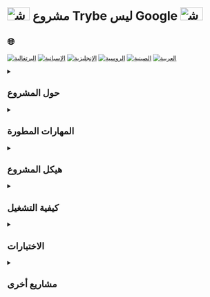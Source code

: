 # <img src="https://cdn-icons-png.flaticon.com/128/1822/1822921.png" alt="شعار Trybe" width="52" height="30" /> مشروع Trybe ليس Google <img src="https://cdn-icons-png.flaticon.com/128/1822/1822921.png" alt="شعار Trybe" width="52" height="30" />

## 🌐 
[![البرتغالية](https://img.shields.io/badge/Português-green)](https://github.com/SamuelRocha91/trybeIsNotGoogle/blob/main/README.md)
[![الإسبانية](https://img.shields.io/badge/Español-yellow)](https://github.com/SamuelRocha91/trybeIsNotGoogle/blob/main/README_es.md)
[![الإنجليزية](https://img.shields.io/badge/English-blue)](https://github.com/SamuelRocha91/trybeIsNotGoogle/blob/main/README_en.md)
[![الروسية](https://img.shields.io/badge/Русский-lightgrey)](https://github.com/SamuelRocha91/trybeIsNotGoogle/blob/main/README_ru.md)
[![الصينية](https://img.shields.io/badge/中文-red)](https://github.com/SamuelRocha91/trybeIsNotGoogle/blob/main/README_ch.md)
[![العربية](https://img.shields.io/badge/العربية-orange)](https://github.com/SamuelRocha91/trybeIsNotGoogle/blob/main/README_ar.md)

<details>
<summary> 
  <h2>
    حول المشروع
  </h2>
</summary>

يتكون التطبيق من نظام لإدارة الملفات وعمليات البحث التي تتيح تعيين حدوث المصطلحات في ملفات النصوص. ينقسم المشروع إلى وحدتين رئيسيتين:

1. **وحدة إدارة الملفات**: مسؤولة عن إرفاق الملفات النصية وإدارتها في النظام.
2. **وحدة البحث**: مسؤولة عن إجراء عمليات البحث في الملفات المرفقة، والعثور على مصطلحات محددة داخل المستندات.

هذا المشروع **لا يقوم بالتحليل الدلالي** أو البحث عن المرادفات.

</details>

<details>
<summary><h2>المهارات المطورة</h2></summary>

في هذا المشروع، تم تطوير المهارات التالية:

- التعامل مع **المكدسات**؛
- التعامل مع **قوائم الانتظار المزدوجة**؛
- التعامل مع **العقد والقوائم المرتبطة**؛
- التعامل مع **القوائم المزدوجة المرتبطة**؛
- التعامل مع ملفات `.txt`.

</details>

<details>
<summary><h2>هيكل المشروع</h2></summary>

يتبع المشروع الهيكل التالي للدلائل والملفات:

```
.
├── dev-requirements.txt           # متطلبات التطوير
├── pyproject.toml                 # إعداد مشروع Python
├── README.md                      # ملف التوثيق
├── requirements.txt               # متطلبات الإنتاج
├── setup.cfg                      # إعدادات إضافية
├── setup.py                       # نص التثبيت للمشروع
├── statics                        # دليل يحتوي على ملفات أمثلة
│   ├── arquivo_teste.csv
│   ├── arquivo_teste.txt
│   ├── nome_pedro.txt
│   ├── novo_paradigma_globalizado-min.txt
│   └── novo_paradigma_globalizado.txt
├── tests                          # دليل يحتوي على الاختبارات
│   ├── __init__.py
│   ├── test_file_management.py
│   ├── test_file_process.py
│   ├── test_queue.py
│   └── test_word_search.py
├── ting_file_management           # وحدة إدارة الملفات
│   ├── file_management.py         # الكود الرئيسي للإدارة
│   ├── file_process.py            # معالجة الملفات
│   ├── __init__.py
│   └── queue.py                   # تنفيذ قائمة الانتظار (Queue)
├── ting_word_searches             # وحدة البحث عن الكلمات
│   ├── __init__.py
│   └── word_search.py             # وظائف البحث عن المصطلحات
└── trybe.yml                      # إعدادات مشروع Trybe
```

</details>

<details>
<summary><h2>كيفية التشغيل</h2></summary>

### المتطلبات المسبقة

قبل البدء، تأكد من تثبيت Python على جهازك. لتثبيت التبعيات الخاصة بالمشروع، اتبع الخطوات التالية:

1. استنساخ المستودع:
   ```bash
   git clone https://github.com/your-user/project-trybe-not-google.git
   ```

2. الوصول إلى دليل المشروع:
   ```bash
   cd project-trybe-not-google
   ```

3. تثبيت التبعيات:
   ```bash
   pip install -r requirements.txt
   ```

4. لتشغيل المشروع، استخدم الأمر:
   ```bash
   python -m ting_file_management.file_management
   ```

</details>

<details>
<summary><h2>الاختبارات</h2></summary>

لتشغيل الاختبارات، قم بتنفيذ الأمر التالي:

```bash
pytest
```

تقع الاختبارات في دليل `tests` وتشمل الوظائف الرئيسية لإدارة الملفات، البحث عن الكلمات، والتعامل مع قوائم الانتظار (queue).

</details>

<details>
<summary><h2>مشاريع أخرى</h2></summary>

-  [طلبات المطعم](https://github.com/SamuelRocha91/restaurantOrders/blob/main/README_ar.md)
-  [البرامج النصية](https://github.com/SamuelRocha91/scripts/blob/main/README_ar.md)
-  [الخوارزميات](https://github.com/SamuelRocha91/Algorithms/blob/main/README_ar.md)

</details>
